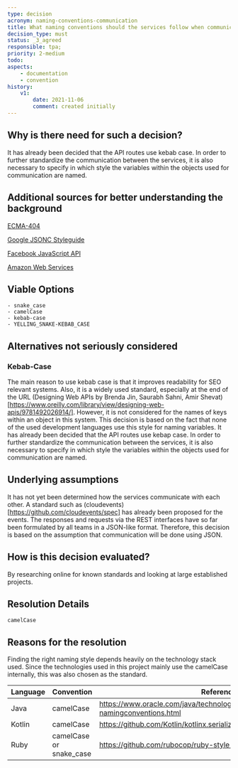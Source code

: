 ```yaml
---
type: decision
acronym: naming-conventions-communication
title: What naming conventions should the services follow when communicating?
decision_type: must
status: _3_agreed
responsible: tpa;
priority: 2-medium
todo:
aspects:
    - documentation
    - convention
history:
    v1:
        date: 2021-11-06
        comment: created initially
---
```


## Why is there need for such a decision?

It has already been decided that the API routes use kebab case. In order to further standardize the communication between the services, it is also necessary to specify in which style the variables within the objects used for communication are named.

## Additional sources for better understanding the background

[ECMA-404](https://www.ecma-international.org/wp-content/uploads/ECMA-404_2nd_edition_december_2017.pdf)

[Google JSONC Styleguide](https://google.github.io/styleguide/jsoncstyleguide.xml)

[Facebook JavaScript API](https://developers.facebook.com/docs/javascript/examples)

[Amazon Web Services ](http://docs.aws.amazon.com/general/latest/gr/aws-ip-ranges.html#aws-ip-syntax)

## Viable Options

    - snake_case
    - camelCase
    - kebab-case
    - YELLING_SNAKE-KEBAB_CASE

## Alternatives not seriously considered

### Kebab-Case

The main reason to use kebab case is that it improves readability for SEO relevant systems. Also, it is a widely used standard, especially at the end of the URL (Designing Web APIs
by Brenda Jin, Saurabh Sahni, Amir Shevat)[https://www.oreilly.com/library/view/designing-web-apis/9781492026914/]. However, it is not considered for the names of keys within an object in this system. This decision is based on the fact that none of the used development languages use this style for naming variables.
It has already been decided that the API routes use kebap case. In order to further standardize the communication between the services, it is also necessary to specify in which style the variables within the objects used for communication are named.

## Underlying assumptions
It has not yet been determined how the services communicate with each other. A standard such as (cloudevents)[https://github.com/cloudevents/spec] has already been proposed for the events. The responses and requests via the REST interfaces have so far been formulated by all teams in a JSON-like format. Therefore, this decision is based on the assumption that communication will be done using JSON.

## How is this decision evaluated?

By researching online for known standards and looking at large established projects.

## Resolution Details

```
camelCase
```

## Reasons for the resolution

Finding the right naming style depends heavily on the technology stack used. Since the technologies used in this project mainly use the camelCase internally, this was also chosen as the standard.

| Language 	| Convention              	| Reference                                                                              	|
|----------	|-------------------------	|----------------------------------------------------------------------------------------	|
| Java     	| camelCase               	| https://www.oracle.com/java/technologies/javase/codeconventions-namingconventions.html 	|
| Kotlin   	| camelCase               	| https://github.com/Kotlin/kotlinx.serialization/blob/master/docs/json.md               	|
| Ruby     	| camelCase or snake_case 	| https://github.com/rubocop/ruby-style-guide                                            	|
